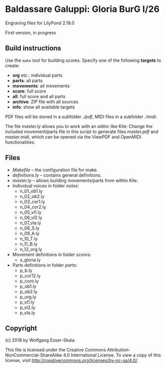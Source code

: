 # Baldassare Galuppi: Gloria BurG I/26

Engraving files for LilyPond 2.18.0

First version, in progress


## Build instructions

Use the `make` tool for building scores. Specify one of the following **targets** to create:

* **org** etc.: individual parts
* **parts**: all parts
* **movements**: all movements
* **score**: full score
* **all**: full score and all parts
* **archive**: ZIP file with all sources
* **info**: show all available targets

PDF files will be stored in a subfolder *./pdf*, MIDI files in a subfolder *./midi*.

The file *master.ly* allows you to work with an editor like Kile: Change the included movement/parts file in this script to generate files *master.pdf* and *master.midi*, which can be opened via the ViewPDF and OpenMIDI functionalities.


## Files

* *Makefile* – the configuration file for make.
* *definitions.ly* – contains general definitions.
* *master.ly* – allows building movements/parts from within Kile.
* Individual voices in folder *notes*:
    * n_01_ob1.ly
    * n_02_ob2.ly
    * n_03_cor1.ly
    * n_04_cor2.ly
    * n_05_vl1.ly
    * n_06_vl2.ly
    * n_07_vla.ly
    * n_08_S.ly
    * n_09_A.ly
    * n_10_T.ly
    * n_11_B.ly
    * n_12_org.ly
* Movement definitions in folder *scores*:
    * s_gloria.ly
* Parts definitions in folder *parts*:
    * p_b.ly
    * p_cor12.ly
    * p_coro.ly
    * p_ob1.ly
    * p_ob2.ly
    * p_org.ly
    * p_vl1.ly
    * p_vl2.ly
    * p_vla.ly


## Copyright

(c) 2018 by Wolfgang Esser-Skala.

This file is licensed under the Creative Commons Attribution-NonCommercial-ShareAlike 4.0 International License.
To view a copy of this license, visit http://creativecommons.org/licenses/by-nc-sa/4.0/.
